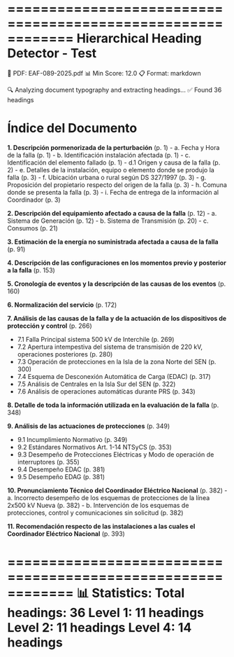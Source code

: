 
============================================================
Hierarchical Heading Detector - Test
============================================================

📄 PDF: EAF-089-2025.pdf
📊 Min Score: 12.0
📋 Format: markdown

🔍 Analyzing document typography and extracting headings...
✅ Found 36 headings

# Índice del Documento

**1. Descripción pormenorizada de la perturbación** (p. 1)
    - a. Fecha y Hora de la falla (p. 1)
    - b. Identificación instalación afectada (p. 1)
    - c. Identificación del elemento fallado (p. 1)
    - d.1 Origen y causa de la falla (p. 2)
    - e. Detalles de la instalación, equipo o elemento donde se produjo la falla (p. 3)
    - f. Ubicación urbana o rural según DS 327/1997 (p. 3)
    - g. Proposición del propietario respecto del origen de la falla (p. 3)
    - h. Comuna donde se presenta la falla (p. 3)
    - i. Fecha de entrega de la información al Coordinador (p. 3)

**2. Descripción del equipamiento afectado a causa de la falla** (p. 12)
    - a. Sistema de Generación (p. 12)
    - b. Sistema de Transmisión (p. 20)
    - c. Consumos (p. 21)

**3. Estimación de la energía no suministrada afectada a causa de la falla** (p. 91)

**4. Descripción de las configuraciones en los momentos previo y posterior a la falla** (p. 153)

**5. Cronología de eventos y la descripción de las causas de los eventos** (p. 160)

**6. Normalización del servicio** (p. 172)

**7. Análisis de las causas de la falla y de la actuación de los dispositivos de protección y control** (p. 266)
- 7.1 Falla Principal sistema 500 kV de Interchile (p. 269)
- 7.2 Apertura intempestiva del sistema de transmisión de 220 kV, operaciones posteriores (p. 280)
- 7.3 Operación de protecciones en la Isla de la zona Norte del SEN (p. 300)
- 7.4 Esquema de Desconexión Automática de Carga (EDAC) (p. 317)
- 7.5 Análisis de Centrales en la Isla Sur del SEN (p. 322)
- 7.6 Análisis de operaciones automáticas durante PRS (p. 343)

**8. Detalle de toda la información utilizada en la evaluación de la falla** (p. 348)

**9. Análisis de las actuaciones de protecciones** (p. 349)
- 9.1 Incumplimiento Normativo (p. 349)
- 9.2 Estándares Normativos Art. 1-14 NTSyCS (p. 353)
- 9.3 Desempeño de Protecciones Eléctricas y Modo de operación de interruptores (p. 355)
- 9.4 Desempeño EDAC (p. 381)
- 9.5 Desempeño EDAG (p. 381)

**10. Pronunciamiento Técnico del Coordinador Eléctrico Nacional** (p. 382)
    - a. Incorrecto desempeño de los esquemas de protecciones de la línea 2x500 kV Nueva (p. 382)
    - b. Intervención de los esquemas de protecciones, control y comunicaciones sin solicitud (p. 382)

**11. Recomendación respecto de las instalaciones a las cuales el Coordinador Eléctrico Nacional** (p. 393)

============================================================
📊 Statistics:
   Total headings: 36
   Level 1: 11 headings
   Level 2: 11 headings
   Level 4: 14 headings
============================================================

